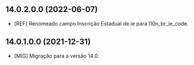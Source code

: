 ## 14.0.2.0.0 (2022-06-07)

- \[REF\] Renomeado campo Inscrição Estadual de ie para l10n_br_ie_code.

## 14.0.1.0.0 (2021-12-31)

- \[MIG\] Migração para a versão 14.0.
